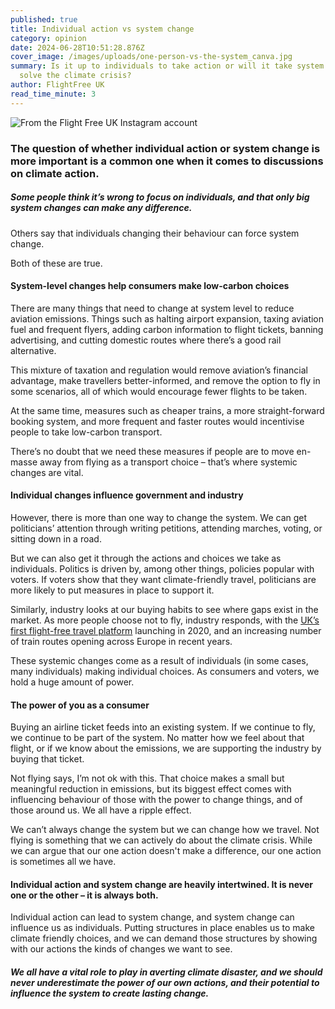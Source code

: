 ```yaml
---
published: true
title: Individual action vs system change
category: opinion
date: 2024-06-28T10:51:28.876Z
cover_image: /images/uploads/one-person-vs-the-system_canva.jpg
summary: Is it up to individuals to take action or will it take system change to
  solve the climate crisis?
author: FlightFree UK
read_time_minute: 3
---
```

![](/images/uploads/individual-action-system-change-instagram-post.jpg "From the Flight Free UK Instagram account")

### The question of whether individual action or system change is more important is a common one when it comes to discussions on climate action.

##### Some people think it’s wrong to focus on individuals, and that only big system changes can make any difference.

Others say that individuals changing their behaviour can force system change.

Both of these are true. 

#### System-level changes help consumers make low-carbon choices

There are many things that need to change at system level to reduce aviation emissions. Things such as halting airport expansion, taxing aviation fuel and frequent flyers, adding carbon information to flight tickets, banning advertising, and cutting domestic routes where there’s a good rail alternative.

This mixture of taxation and regulation would remove aviation’s financial advantage, make travellers better-informed, and remove the option to fly in some scenarios, all of which would encourage fewer flights to be taken.

At the same time, measures such as cheaper trains, a more straight-forward booking system, and more frequent and faster routes would incentivise people to take low-carbon transport.

There’s no doubt that we need these measures if people are to move en-masse away from flying as a transport choice – that’s where systemic changes are vital.

#### Individual changes influence government and industry

However, there is more than one way to change the system. We can get politicians’ attention through writing petitions, attending marches, voting, or sitting down in a road. 

But we can also get it through the actions and choices we take as individuals. Politics is driven by, among other things, policies popular with voters. If voters show that they want climate-friendly travel, politicians are more likely to put measures in place to support it. 

Similarly, industry looks at our buying habits to see where gaps exist in the market. As more people choose not to fly, industry responds, with the [UK’s first flight-free travel platform](https://www.byway.travel/) launching in 2020, and an increasing number of train routes opening across Europe in recent years.

These systemic changes come as a result of individuals (in some cases, many individuals) making individual choices. As consumers and voters, we hold a huge amount of power.

#### The power of you as a consumer

Buying an airline ticket feeds into an existing system. If we continue to fly, we continue to be part of the system. No matter how we feel about that flight, or if we know about the emissions, we are supporting the industry by buying that ticket. 

Not flying says, I’m not ok with this. That choice makes a small but meaningful reduction in emissions, but its biggest effect comes with influencing behaviour of those with the power to change things, and of those around us. We all have a ripple effect.

We can’t always change the system but we can change how we travel. Not flying is something that we can actively do about the climate crisis. While we can argue that our one action doesn't make a difference, our one action is sometimes all we have.

#### Individual action and system change are heavily intertwined. It is never one or the other – it is always both.

Individual action can lead to system change, and system change can influence us as individuals. Putting structures in place enables us to make climate friendly choices, and we can demand those structures by showing with our actions the kinds of changes we want to see.

##### We all have a vital role to play in averting climate disaster, and we should never underestimate the power of our own actions, and their potential to influence the system to create lasting change.